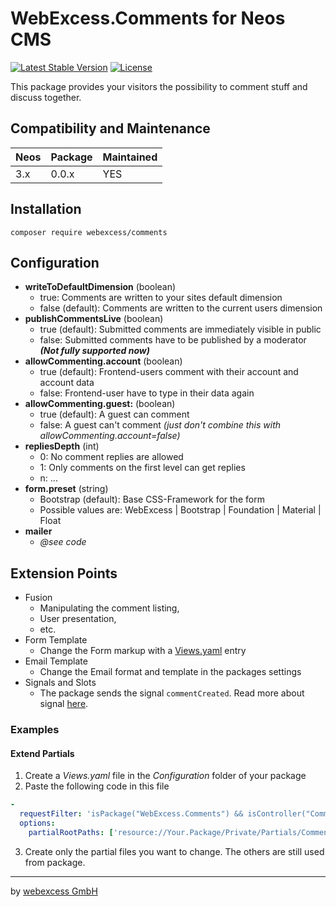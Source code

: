 # WebExcess.Comments for Neos CMS
[![Latest Stable Version](https://poser.pugx.org/webexcess/comments/v/stable)](https://packagist.org/packages/webexcess/comments)
[![License](https://poser.pugx.org/webexcess/comments/license)](https://packagist.org/packages/webexcess/comments)

This package provides your visitors the possibility to comment stuff and discuss together.

## Compatibility and Maintenance

| Neos | Package | Maintained |
|------|---------|------------|
| 3.x  | 0.0.x   | YES        |

## Installation
```
composer require webexcess/comments
```

## Configuration
- **writeToDefaultDimension** (boolean)
  - true: Comments are written to your sites default dimension
  - false (default): Comments are written to the current users dimension
- **publishCommentsLive** (boolean)
  - true (default): Submitted comments are immediately visible in public
  - false: Submitted comments have to be published by a moderator ***(Not fully supported now)***
- **allowCommenting.account** (boolean)
  - true (default): Frontend-users comment with their account and account data
  - false: Frontend-user have to type in their data again
- **allowCommenting.guest:** (boolean)
  - true (default): A guest can comment
  - false: A guest can't comment *(just don't combine this with allowCommenting.account=false)*
- **repliesDepth** (int)
  - 0: No comment replies are allowed
  - 1: Only comments on the first level can get replies
  - n: ...
- **form.preset** (string)
  - Bootstrap (default): Base CSS-Framework for the form
  - Possible values are: WebExcess | Bootstrap | Foundation | Material | Float
- **mailer**
  - *@see code*


## Extension Points
- Fusion
  - Manipulating the comment listing,
  - User presentation,
  - etc.
- Form Template
  - Change the Form markup with a [Views.yaml](http://flowframework.readthedocs.io/en/stable/TheDefinitiveGuide/PartIII/ModelViewController.html#configuring-views-through-views-yaml) entry
- Email Template
  - Change the Email format and template in the packages settings
- Signals and Slots
  - The package sends the signal `commentCreated`. Read more about signal [here](http://flowframework.readthedocs.io/en/stable/TheDefinitiveGuide/PartIII/SignalsAndSlots.html).

### Examples
#### Extend Partials
1. Create a *Views.yaml* file in the *Configuration* folder of your package
2. Paste the following code in this file

```yaml
-
  requestFilter: 'isPackage("WebExcess.Comments") && isController("Comments")'
  options:
    partialRootPaths: ['resource://Your.Package/Private/Partials/Comments']
```

3. Create only the partial files you want to change. The others are still used from package.

------------------------------------------

by [webexcess GmbH](https://webexcess.ch/)
